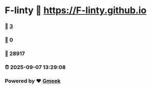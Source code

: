# F-linty :link: https://F-linty.github.io 
### :page_facing_up: [3](https://F-linty.github.io/tag.html) 
### :speech_balloon: 0 
### :hibiscus: 28917 
### :alarm_clock: 2025-09-07 13:29:08 
### Powered by :heart: [Gmeek](https://github.com/Meekdai/Gmeek)
